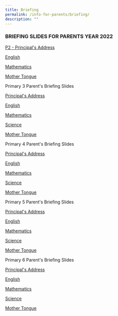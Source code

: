 ```yaml
---
title: Briefing
permalink: /info-for-parents/briefing/
description: ""
---
```

<h3>BRIEFING SLIDES FOR PARENTS YEAR 2022</h3>


[P2 - Principal's Address](/files/2022/Briefing%20Documents/P2%20Ps%20Address.pdf)

[English](/files/P2%20Subject%20Briefing%20-%20EL.pdf)

[Mathematics](/files/P2%20Subject%20Briefing%20-%20Math.pdf)

[Mother Tongue](/files/P2%20Subject%20Briefing%20-%20MT.pdf)

  

Primary 3 Parent's Briefing Slides  

[Principal's Address](/files/P3%20Ps%20Address.pdf)

[English](/files/P3%20Subject%20Briefing%20-%20EL.pdf)

[Mathematics](/files/P3%20Subject%20Briefing%20-%20Math.pdf)

[Science](/files/P3%20Subject%20Briefing%20-%20Science.pdf)

[Mother Tongue](/files/P3%20Subject%20Briefing%20-%20MT.pdf)

  

Primary 4 Parent's Briefing Slides  

[Principal's Address](/files/P4%20Ps%20Address.pdf)

[English](/files/P4%20Subject%20Briefing%20-%20EL.pdf)

[Mathematics](/files/P4%20Subject%20Briefing%20-%20Math.pdf)

[Science](/files/P4%20Subject%20Briefing%20-%20Science.pdf)

[Mother Tongue](/files/P4%20Subject%20Briefing%20-%20MT.pdf)

  

Primary 5 Parent's Briefing Slides  

[Principal's Address](/files/P5%20Ps%20Address.pdf)

[English](/files/P5%20Subject%20Briefing%20-%20EL.pdf)

[Mathematics](/files/P5%20Subject%20Briefing%20-%20Math.pdf)

[Science](/files/P5%20Subject%20Briefing%20-%20Science.pdf)

[Mother Tongue](/files/P5%20Subject%20Briefing%20-%20MT.pdf)

  

Primary 6 Parent's Briefing Slides  

[Principal's Address](/files/P6%20Ps%20Address.pdf)

[English](/files/P6%20Subject%20Briefing%20-%20EL.pdf)

[Mathematics](/files/P6%20Subject%20Briefing%20-%20Math.pdf)

[Science](/files/P6%20Subject%20Briefing%20-%20Science.pdf)

[Mother Tongue](/files/P6%20Subject%20Briefing%20-%20MT.pdf)